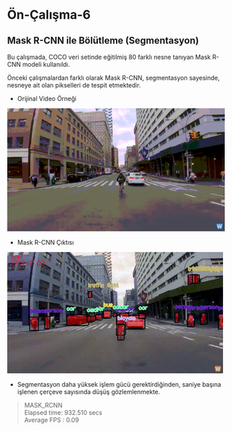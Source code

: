 # Ön-Çalışma-6
## Mask R-CNN ile Bölütleme (Segmentasyon)     

Bu çalışmada, COCO veri setinde eğitilmiş 80 farklı nesne tanıyan Mask R-CNN modeli kullanıldı. 

Önceki çalışmalardan farklı olarak Mask R-CNN, segmentasyon sayesinde, nesneye ait olan pikselleri de tespit etmektedir. 

- Orijinal Video Örneği

![Orijinal](videos/sample.gif) <br>

- Mask R-CNN Çıktısı

![MaskRCNN](videos/sample_MaskRCNN.gif) <br>

- Segmentasyon daha yüksek işlem gücü gerektirdiğinden, saniye başına işlenen çerçeve sayısında düşüş gözlemlenmekte.  
>MASK_RCNN <br>
>Elapsed time: 932.510 secs <br>
>Average FPS : 0.09 <br>
